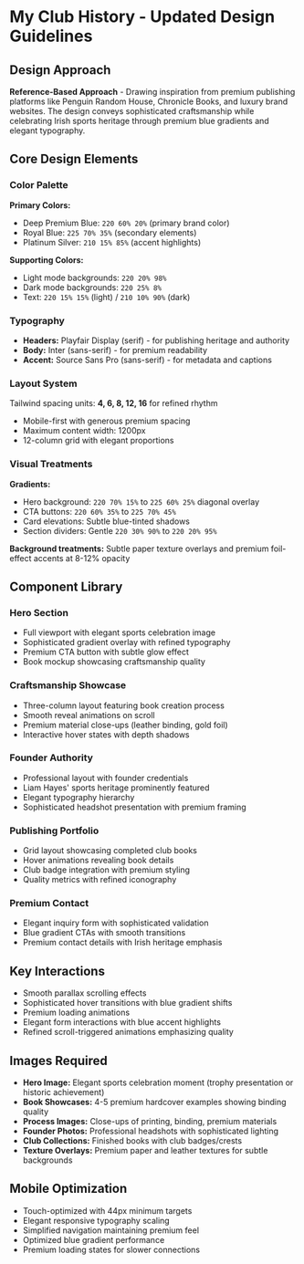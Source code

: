 # My Club History - Updated Design Guidelines

## Design Approach
**Reference-Based Approach** - Drawing inspiration from premium publishing platforms like Penguin Random House, Chronicle Books, and luxury brand websites. The design conveys sophisticated craftsmanship while celebrating Irish sports heritage through premium blue gradients and elegant typography.

## Core Design Elements

### Color Palette
**Primary Colors:**
- Deep Premium Blue: `220 60% 20%` (primary brand color)
- Royal Blue: `225 70% 35%` (secondary elements)
- Platinum Silver: `210 15% 85%` (accent highlights)

**Supporting Colors:**
- Light mode backgrounds: `220 20% 98%`
- Dark mode backgrounds: `220 25% 8%`
- Text: `220 15% 15%` (light) / `210 10% 90%` (dark)

### Typography
- **Headers:** Playfair Display (serif) - for publishing heritage and authority
- **Body:** Inter (sans-serif) - for premium readability
- **Accent:** Source Sans Pro (sans-serif) - for metadata and captions

### Layout System
Tailwind spacing units: **4, 6, 8, 12, 16** for refined rhythm
- Mobile-first with generous premium spacing
- Maximum content width: 1200px
- 12-column grid with elegant proportions

### Visual Treatments
**Gradients:**
- Hero background: `220 70% 15%` to `225 60% 25%` diagonal overlay
- CTA buttons: `220 60% 35%` to `225 70% 45%` 
- Card elevations: Subtle blue-tinted shadows
- Section dividers: Gentle `220 30% 90%` to `220 20% 95%`

**Background treatments:** Subtle paper texture overlays and premium foil-effect accents at 8-12% opacity

## Component Library

### Hero Section
- Full viewport with elegant sports celebration image
- Sophisticated gradient overlay with refined typography
- Premium CTA button with subtle glow effect
- Book mockup showcasing craftsmanship quality

### Craftsmanship Showcase
- Three-column layout featuring book creation process
- Smooth reveal animations on scroll
- Premium material close-ups (leather binding, gold foil)
- Interactive hover states with depth shadows

### Founder Authority
- Professional layout with founder credentials
- Liam Hayes' sports heritage prominently featured
- Elegant typography hierarchy
- Sophisticated headshot presentation with premium framing

### Publishing Portfolio
- Grid layout showcasing completed club books
- Hover animations revealing book details
- Club badge integration with premium styling
- Quality metrics with refined iconography

### Premium Contact
- Elegant inquiry form with sophisticated validation
- Blue gradient CTAs with smooth transitions
- Premium contact details with Irish heritage emphasis

## Key Interactions
- Smooth parallax scrolling effects
- Sophisticated hover transitions with blue gradient shifts
- Premium loading animations
- Elegant form interactions with blue accent highlights
- Refined scroll-triggered animations emphasizing quality

## Images Required
- **Hero Image:** Elegant sports celebration moment (trophy presentation or historic achievement)
- **Book Showcases:** 4-5 premium hardcover examples showing binding quality
- **Process Images:** Close-ups of printing, binding, premium materials
- **Founder Photos:** Professional headshots with sophisticated lighting
- **Club Collections:** Finished books with club badges/crests
- **Texture Overlays:** Premium paper and leather textures for subtle backgrounds

## Mobile Optimization
- Touch-optimized with 44px minimum targets
- Elegant responsive typography scaling
- Simplified navigation maintaining premium feel
- Optimized blue gradient performance
- Premium loading states for slower connections